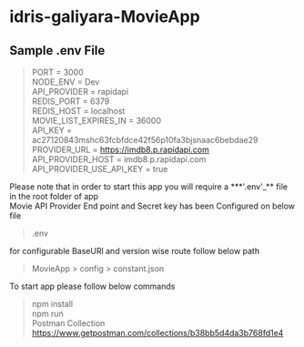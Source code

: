 # idris-galiyara-MovieApp

## Sample .env File

> PORT = 3000<br/>
> NODE_ENV = Dev<br/>
> API_PROVIDER = rapidapi<br/>
> REDIS_PORT = 6379<br/>
> REDIS_HOST = localhost<br/>
> MOVIE_LIST_EXPIRES_IN = 36000<br/>
> API_KEY = ac27120843mshc63fcbfdce42f56p10fa3bjsnaac6bebdae29<br/>
> PROVIDER_URL = https://imdb8.p.rapidapi.com<br/>
> API_PROVIDER_HOST = imdb8.p.rapidapi.com<br/>
> API_PROVIDER_USE_API_KEY = true<br/>

Please note that in order to start this app you will require a \*\*\*'.env'\_\*\* file in the root folder of app <br/>
Movie API Provider End point and Secret key has been Configured on below file<br/>

> .env

for configurable BaseURl and version wise route follow below path<br/>

> MovieApp > config > constant.json

To start app please follow below commands<br/>

> npm install<br/>
> npm run<br/>
> Postman Collection
> https://www.getpostman.com/collections/b38bb5d4da3b768fd1e4
